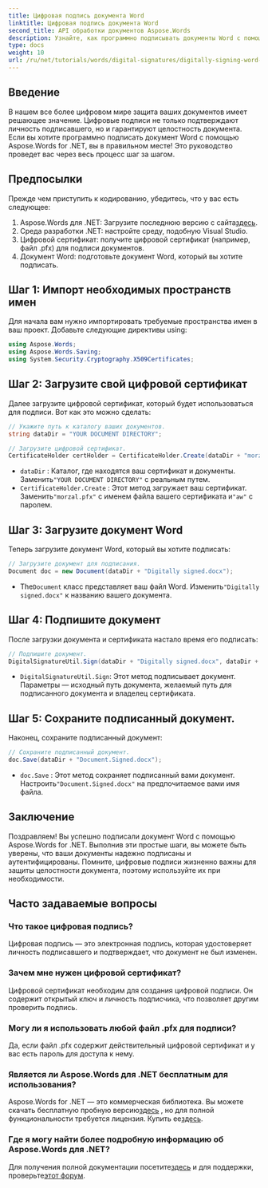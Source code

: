 ```yaml
---
title: Цифровая подпись документа Word
linktitle: Цифровая подпись документа Word
second_title: API обработки документов Aspose.Words
description: Узнайте, как программно подписывать документы Word с помощью Aspose.Words для .NET, в этом подробном пошаговом руководстве.
type: docs
weight: 10
url: /ru/net/tutorials/words/digital-signatures/digitally-signing-word-document/
---
```

## Введение

В нашем все более цифровом мире защита ваших документов имеет решающее значение. Цифровые подписи не только подтверждают личность подписавшего, но и гарантируют целостность документа. Если вы хотите программно подписать документ Word с помощью Aspose.Words for .NET, вы в правильном месте! Это руководство проведет вас через весь процесс шаг за шагом.

## Предпосылки

Прежде чем приступить к кодированию, убедитесь, что у вас есть следующее:

1.  Aspose.Words для .NET: Загрузите последнюю версию с сайта[здесь](https://releases.aspose.com/words/net/).
2. Среда разработки .NET: настройте среду, подобную Visual Studio.
3. Цифровой сертификат: получите цифровой сертификат (например, файл .pfx) для подписи документов.
4. Документ Word: подготовьте документ Word, который вы хотите подписать.

## Шаг 1: Импорт необходимых пространств имен

Для начала вам нужно импортировать требуемые пространства имен в ваш проект. Добавьте следующие директивы using:

```csharp
using Aspose.Words;
using Aspose.Words.Saving;
using System.Security.Cryptography.X509Certificates;
```

## Шаг 2: Загрузите свой цифровой сертификат

Далее загрузите цифровой сертификат, который будет использоваться для подписи. Вот как это можно сделать:

```csharp
// Укажите путь к каталогу ваших документов.
string dataDir = "YOUR DOCUMENT DIRECTORY";

// Загрузите цифровой сертификат.
CertificateHolder certHolder = CertificateHolder.Create(dataDir + "morzal.pfx", "aw");
```

- `dataDir` : Каталог, где находятся ваш сертификат и документы. Заменить`"YOUR DOCUMENT DIRECTORY"` с реальным путем.
- `CertificateHolder.Create` : Этот метод загружает ваш сертификат. Заменить`"morzal.pfx"` с именем файла вашего сертификата и`"aw"` с паролем.

## Шаг 3: Загрузите документ Word

Теперь загрузите документ Word, который вы хотите подписать:

```csharp
// Загрузите документ для подписания.
Document doc = new Document(dataDir + "Digitally signed.docx");
```

-  The`Document` класс представляет ваш файл Word. Изменить`"Digitally signed.docx"` к названию вашего документа.

## Шаг 4: Подпишите документ

После загрузки документа и сертификата настало время его подписать:

```csharp
// Подпишите документ.
DigitalSignatureUtil.Sign(dataDir + "Digitally signed.docx", dataDir + "Document.Signed.docx", certHolder);
```

- `DigitalSignatureUtil.Sign`: Этот метод подписывает документ. Параметры — исходный путь документа, желаемый путь для подписанного документа и владелец сертификата.

## Шаг 5: Сохраните подписанный документ.

Наконец, сохраните подписанный документ:

```csharp
// Сохраните подписанный документ.
doc.Save(dataDir + "Document.Signed.docx");
```

- `doc.Save` : Этот метод сохраняет подписанный вами документ. Настроить`"Document.Signed.docx"` на предпочитаемое вами имя файла.

## Заключение

Поздравляем! Вы успешно подписали документ Word с помощью Aspose.Words for .NET. Выполнив эти простые шаги, вы можете быть уверены, что ваши документы надежно подписаны и аутентифицированы. Помните, цифровые подписи жизненно важны для защиты целостности документа, поэтому используйте их при необходимости.

## Часто задаваемые вопросы

### Что такое цифровая подпись?
Цифровая подпись — это электронная подпись, которая удостоверяет личность подписавшего и подтверждает, что документ не был изменен.

### Зачем мне нужен цифровой сертификат?
Цифровой сертификат необходим для создания цифровой подписи. Он содержит открытый ключ и личность подписчика, что позволяет другим проверить подпись.

### Могу ли я использовать любой файл .pfx для подписи?
Да, если файл .pfx содержит действительный цифровой сертификат и у вас есть пароль для доступа к нему.

### Является ли Aspose.Words для .NET бесплатным для использования?
 Aspose.Words for .NET — это коммерческая библиотека. Вы можете скачать бесплатную пробную версию[здесь](https://releases.aspose.com/) , но для полной функциональности требуется лицензия. Купить ее[здесь](https://purchase.aspose.com/buy).

### Где я могу найти более подробную информацию об Aspose.Words для .NET?
 Для получения полной документации посетите[здесь](https://reference.aspose.com/words/net/) и для поддержки, проверьте[этот форум](https://forum.aspose.com/c/words/8).